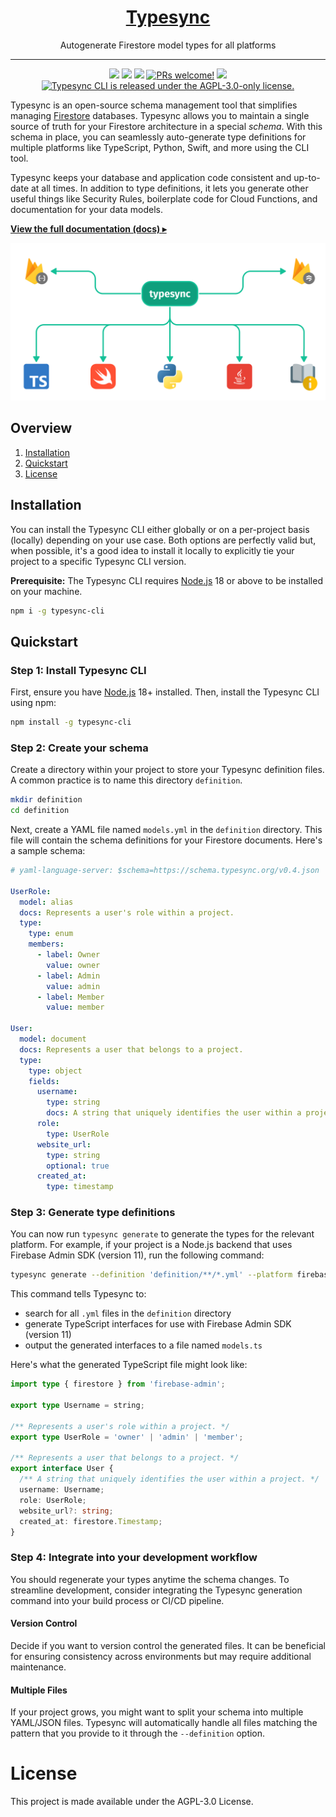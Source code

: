 <h1 align="center">
  <a href="https://docs.typesync.org">
    Typesync
  </a>
</h1>

<p align="center">
    Autogenerate Firestore model types for all platforms
</p>

---

<p align="center">
    <a href="https://npmjs.com/package/typesync-cli" alt="Latest version">
        <img src="https://img.shields.io/npm/v/typesync-cli?label=latest" /></a>
    <a href="https://app.circleci.com/pipelines/github/kafkas/typesync" alt="Build status">
        <img src="https://circleci.com/gh/kafkas/typesync.svg?style=shield" /></a>
    <a href="https://github.com/kafkas/typesync/pulls" alt="Activity">
        <img src="https://img.shields.io/github/commit-activity/m/kafkas/typesync" /></a>
    <a href="https://github.com/kafkas/typesync">
      <img src="https://img.shields.io/badge/PRs-welcome-brightgreen.svg" alt="PRs welcome!" /></a>
    <a href="https://www.npmjs.com/package/typesync-cli" alt="NPM unpacked size">
        <img src="https://img.shields.io/npm/unpacked-size/typesync-cli" /></a>
    <a href="https://github.com/kafkas/typesync/blob/main/LICENSE">
      <img src="https://img.shields.io/badge/License-AGPL%20v3-blue.svg" alt="Typesync CLI is released under the AGPL-3.0-only license." /></a>
</p>

Typesync is an open-source schema management tool that simplifies managing [Firestore](https://cloud.google.com/firestore) databases. Typesync allows you to maintain a single source of truth for your Firestore architecture in a special _schema_. With this schema in place, you can seamlessly auto-generate type definitions for multiple platforms like TypeScript, Python, Swift, and more using the CLI tool.

Typesync keeps your database and application code consistent and up-to-date at all times. In addition to type definitions, it lets you generate other useful things like Security Rules, boilerplate code for Cloud Functions, and documentation for your data models.

[**View the full documentation (docs) ▸**](https://docs.typesync.org)

<div align="center">
  <img src="images/architecture.png" width="600px" alt="header" />
</div>

## Overview

1. [Installation](#installation)
1. [Quickstart](#quickstart)
1. [License](#license)

## Installation

You can install the Typesync CLI either globally or on a per-project basis (locally) depending on your use case. Both options are perfectly valid but, when possible, it's a good idea to install it locally to explicitly tie your project to a specific Typesync CLI version.

**Prerequisite:** The Typesync CLI requires [Node.js](https://nodejs.org) 18 or above to be installed on your machine.

```bash
npm i -g typesync-cli
```

## Quickstart

### Step 1: Install Typesync CLI

First, ensure you have [Node.js](https://nodejs.org) 18+ installed. Then, install the Typesync CLI using npm:

```bash
npm install -g typesync-cli
```

### Step 2: Create your schema

Create a directory within your project to store your Typesync definition files. A common practice is to name this directory `definition`.

```bash
mkdir definition
cd definition
```

Next, create a YAML file named `models.yml` in the `definition` directory. This file will contain the schema definitions for your Firestore documents. Here's a sample schema:

```yaml models.yml
# yaml-language-server: $schema=https://schema.typesync.org/v0.4.json

UserRole:
  model: alias
  docs: Represents a user's role within a project.
  type:
    type: enum
    members:
      - label: Owner
        value: owner
      - label: Admin
        value: admin
      - label: Member
        value: member

User:
  model: document
  docs: Represents a user that belongs to a project.
  type:
    type: object
    fields:
      username:
        type: string
        docs: A string that uniquely identifies the user within a project.
      role:
        type: UserRole
      website_url:
        type: string
        optional: true
      created_at:
        type: timestamp
```

### Step 3: Generate type definitions

You can now run `typesync generate` to generate the types for the relevant platform. For example, if your project is a Node.js backend that uses Firebase Admin SDK (version 11), run the following command:

```bash
typesync generate --definition 'definition/**/*.yml' --platform firebase-admin@11 --outFile models.ts
```

This command tells Typesync to:

- search for all `.yml` files in the `definition` directory
- generate TypeScript interfaces for use with Firebase Admin SDK (version 11)
- output the generated interfaces to a file named `models.ts`

Here's what the generated TypeScript file might look like:

```ts models.ts
import type { firestore } from 'firebase-admin';

export type Username = string;

/** Represents a user's role within a project. */
export type UserRole = 'owner' | 'admin' | 'member';

/** Represents a user that belongs to a project. */
export interface User {
  /** A string that uniquely identifies the user within a project. */
  username: Username;
  role: UserRole;
  website_url?: string;
  created_at: firestore.Timestamp;
}
```

### Step 4: Integrate into your development workflow

You should regenerate your types anytime the schema changes. To streamline development, consider integrating the Typesync generation command into your build process or CI/CD pipeline.

#### Version Control

Decide if you want to version control the generated files. It can be beneficial for ensuring consistency across environments but may require additional maintenance.

#### Multiple Files

If your project grows, you might want to split your schema into multiple YAML/JSON files. Typesync will automatically handle all files matching the pattern that you provide to it through the `--definition` option.

# License

This project is made available under the AGPL-3.0 License.
